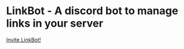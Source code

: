 # LinkBot - A discord bot to manage links in your server

[Invite LinkBot!](https://discord.com/api/oauth2/authorize?client_id=949918069281685545&permissions=321616&scope=bot%20applications.commands)